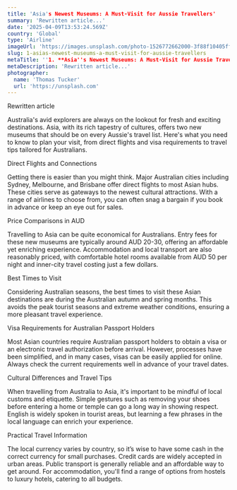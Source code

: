 ```yaml
---
title: 'Asia's Newest Museums: A Must-Visit for Aussie Travellers'
summary: 'Rewritten article...'
date: '2025-04-09T13:53:24.569Z'
country: 'Global'
type: 'Airline'
imageUrl: 'https://images.unsplash.com/photo-1526772662000-3f88f10405ff'
slug: 1-asias-newest-museums-a-must-visit-for-aussie-travellers
metaTitle: ''1. **Asia''s Newest Museums: A Must-Visit for Aussie Travellers**''
metaDescription: 'Rewritten article...'
photographer:
  name: 'Thomas Tucker'
  url: 'https://unsplash.com'
---
```


Rewritten article

Australia's avid explorers are always on the lookout for fresh and exciting destinations. Asia, with its rich tapestry of cultures, offers two new museums that should be on every Aussie's travel list. Here's what you need to know to plan your visit, from direct flights and visa requirements to travel tips tailored for Australians.

Direct Flights and Connections

Getting there is easier than you might think. Major Australian cities including Sydney, Melbourne, and Brisbane offer direct flights to most Asian hubs. These cities serve as gateways to the newest cultural attractions. With a range of airlines to choose from, you can often snag a bargain if you book in advance or keep an eye out for sales.

Price Comparisons in AUD

Travelling to Asia can be quite economical for Australians. Entry fees for these new museums are typically around AUD 20-30, offering an affordable yet enriching experience. Accommodation and local transport are also reasonably priced, with comfortable hotel rooms available from AUD 50 per night and inner-city travel costing just a few dollars.

Best Times to Visit

Considering Australian seasons, the best times to visit these Asian destinations are during the Australian autumn and spring months. This avoids the peak tourist seasons and extreme weather conditions, ensuring a more pleasant travel experience.

Visa Requirements for Australian Passport Holders

Most Asian countries require Australian passport holders to obtain a visa or an electronic travel authorization before arrival. However, processes have been simplified, and in many cases, visas can be easily applied for online. Always check the current requirements well in advance of your travel dates.

Cultural Differences and Travel Tips

When travelling from Australia to Asia, it's important to be mindful of local customs and etiquette. Simple gestures such as removing your shoes before entering a home or temple can go a long way in showing respect. English is widely spoken in tourist areas, but learning a few phrases in the local language can enrich your experience.

Practical Travel Information

The local currency varies by country, so it’s wise to have some cash in the correct currency for small purchases. Credit cards are widely accepted in urban areas. Public transport is generally reliable and an affordable way to get around. For accommodation, you'll find a range of options from hostels to luxury hotels, catering to all budgets.